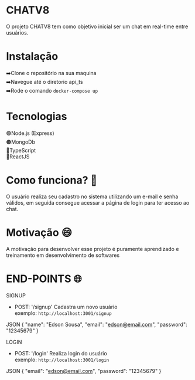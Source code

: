 # CHATV8

 O projeto CHATV8 tem como objetivo inicial ser um chat em real-time entre usuários. 
 
 # Instalação
➡️Clone o repositório na sua maquina<br/>
➡️Navegue até o diretorio api_ts<br/>
➡️Rode o comando `docker-compose up`<br/>

# Tecnologias 
🟢Node.js (Express)<br/>
🟠MongoDb<br/>
🔵TypeScript<br/>
🔵ReactJS<br/>

# Como funciona? 🤔

O usuário realiza seu cadastro no sistema utilizando um e-mail e senha válidos, em seguida consegue acessar
a página de login para ter acesso ao chat.

# Motivação 😄

A motivação para desenvolver esse projeto é puramente aprendizado e treinamento em desenvolvimento de softwares

# END-POINTS 🌐
  SIGNUP
 - POST:  '/signup' Cadastra um novo usuário <br />
 exemplo: `http://localhost:3001/signup`
 
 JSON {
"name": "Edson Sousa",
"email": "edson@email.com",
"password": "12345679"
}

LOGIN
 - POST:  '/login' Realiza login do usuário <br />
 exemplo: `http://localhost:3001/login`
 
 JSON {
"email": "edson@email.com",
"password": "12345679"
}

